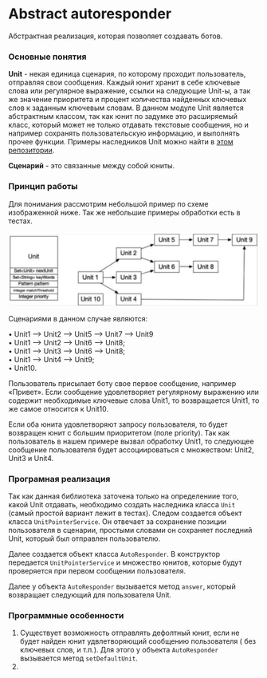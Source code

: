 # Abstract autoresponder
Абстрактная реализация, которая позволяет создавать ботов.

### Основные понятия

**Unit** - некая единица сценария, по которому проходит пользователь, отправляя свои сообщения. 
Каждый юнит хранит в себе ключевые слова или регулярное выражение, ссылки на следующие Unit-ы, а так же значение 
приоритета и процент количества найденных ключевых слов к заданным ключевым словам. В данном модуле Unit является 
абстрактным классом, так как юнит по задумке это расширяемый класс, который может не только отдавать текстовые 
сообщения, но и например сохранять пользовательскую информацию, и выполнять прочее функции. Примеры наследников
Unit можно найти в [этом репозитории](https://github.com/uPagge/social-bot).

**Сценарий** - это связанные между собой юниты. 

### Принцип работы

Для понимания рассмотрим небольшой пример по схеме изображенной ниже. Так же небольшие примеры обработки есть в тестах.

![Картинка](https://raw.githubusercontent.com/uPagge/images/master/img/autoresponder/units.jpg)

Сценариями в данном случае являются:

• Unit1 —> Unit2 —> Unit5 —> Unit7 —> Unit9  
• Unit1 —> Unit2 —> Unit6 —> Unit8;  
• Unit1 —> Unit3 —> Unit6 —> Unit8;  
• Unit1 —> Unit4 —> Unit9;  
• Unit10.

Пользователь присылает боту свое первое сообщение, например «Привет». Если сообщение удовлетворяет регулярному 
выражению или содержит необходимые ключевые слова Unit1, то возвращается Unit1, то же самое относится к Unit10.

Если оба юнита удовлетворяют запросу пользователя, то будет возвращен юнит с большим приоритетом (поле priority). 
Так как пользователь в нашем примере вызвал обработку Unit1, то следующее сообщение пользователя будет ассоциироваться 
с множеством: Unit2, Unit3 и Unit4.

### Програмная реализация

Так как данная библиотека заточена только на определениие того, какой Unit отдавать, необходимо создать наследника 
класса `Unit` (самый простой вариант лежит в тестах). Следом создается объект класса `UnitPointerService`. Он отвечает
за сохранение позиции пользователя в сценарии, простыми словами он сохраняет последний Unit, который был отправлен 
пользователю. 

Далее создается объект класса `AutoResponder`. В конструктор передается `UnitPointerService` и множество юнитов, которые
будут проверяется при первом сообщении пользователя.

Далее у объекта `AutoResponder` вызывается метод `answer`, который возвращает следующий для пользователя Unit.

### Программные особенности

1. Существует возможность отправлять дефолтный юнит, если не будет найден юнит удвлетворяющий сообщению пользователя (
без ключевых слов, и т.п.). Для этого у объекта `AutoResponder` вызывается метод `setDefaultUnit`.
2. 


